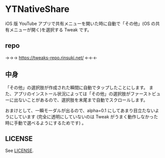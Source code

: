 # YTNativeShare

iOS 版 YouTube アプリで共有メニューを開いた時に自動で「その他」(OS の共有メニューが開く)を選択する Tweak です。

## repo

→→→ https://tweaks-repo.rinsuki.net/ ←←←

## 中身

「その他」の選択肢が作成された瞬間に自動でタップしたことにします。
また、アプリのインストール状況によっては「その他」の選択肢がファーストビューに出ないことがあるので、選択肢を末尾まで自動でスクロールします。

おまけとして、一瞬モーダルが出るので、alpha=0.1 にしてあまり目立たないようにしています (完全に透明にしていないのは Tweak がうまく動作しなかった時に手動で選べるようにするためです) 。

## LICENSE

See [LICENSE](LICENSE).
